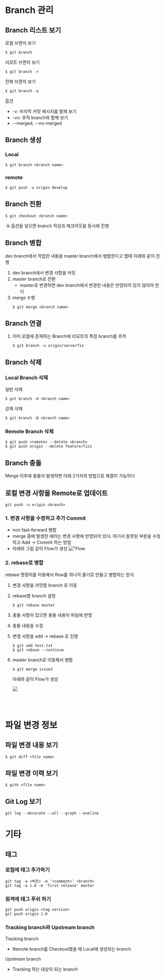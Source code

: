 # Branch 관리
## Branch 리스트 보기
로컬 브랜치 보기
```console
$ git branch
```

리모트 브랜치 보기
```console
$ git branch -r
```

전체 브랜치 보기
```console
$ git branch -a
```

옵션
- -v: 마지막 커밋 메시지를 함께 보기
- -vv: 추적 branch와 함께 보기
- --merged, --no-merged

## Branch 생성
### Local
```console
$ git branch <branch name>
```

### remote
```console
$ git push -u origin develop
```


## Branch 전환
```console
$ git checkout <branch name>
```
-b 옵션을 넣으면 branch 작성과 체크아웃을 동시에 진행

## Branch 병합
dev branch에서 작업한 내용을 master branch에서 병합한다고 할때 아래와 같이 진행

1. dev branch에서 변경 사항을 커밋
2. master branch로 전환
   - master로 변경하면 dev branch에서 변경한 내용은 반영되어 있지 않아야 한다
3. merge 수행
   ```console
   $ git merge <branch name>
   ```
   
## Branch 연결
1. 이미 로컬에 존재하는 Branch에 리모트의 특정 branch를 추적
   ```console
   $ git branch -u origin/serverfix
   ```

## Branch 삭제
### Local Branch 삭제
일반 삭제
```console
$ git branch -d <branch name>
```
강제 삭제
```console
$ git branch -D <branch name>
```

### Remote Branch 삭제
```console
$ git push <remote> --delete <branch>
$ git push origin --delete feature/fix1
```


## Branch 충돌
Merge 이후에 충돌이 발생하면 아래 2가지의 방법으로 해결이 가능하다

## 로컬 변경 사항을 Remote로 업데이트
```console
git push -u origin <branch>
```

### 1. 변경 사항을 수정하고 추가 Commit
- non fast-forward 병합
- merge 중에 발생한 에러는 변경 사항에 반영되어 있다. 여기서 잘못된 부분을 수정하고 Add -> Commit 하는 방법
- 아래와 그림 같이 Flow가 생성
!["Flow](https://backlog.com/git-tutorial/kr/img/post/stepup/capture_stepup2_7_2.png)

### 2. rebase로 병합
rebase 명령어를 이용해서 flow를 하나의 줄기로 만들고 병합하는 방식
1. 변경 사항을 커밋할 branch 로 이동
2. rebase할 branch 설정
   ```console
   $ git rebase master
   ```
3. 충돌 사항이 있으면 충돌 내용이 파일에 반영
4. 충돌 내용을 수정
5. 변경 사항을 add -> rebase 로 진행
   ```console
   $ git add test.txt
   $ git rebase --continue
   ```
6. master branch로 이동해서 병합
   ```console
   $ git merge issue3
   ```
   아래와 같이 Flow가 생성
   
   ![](https://backlog.com/git-tutorial/kr/img/post/stepup/capture_stepup2_8_2.png)

<br>
<br>

# 파일 변경 정보
## 파일 변경 내용 보기
```console
$ git diff <file name>
```

## 파일 변경 이력 보기
```console
$ gitk <file name>
```

## Git Log 보기
```console
git log --decorate --all --graph --oneline
```

# 기타
## 태그
### 로컬에 태그 추가하기
```console
git tag -a <버전> -m '<comment>' <branch>
git tag -a 1.0 -m 'first release' master
```
### 원격에 태그 푸쉬 하기
```console
git push origin <tag version>
git push origin 1.0
```
### Tracking branch와 Upstream branch
Tracking branch
- Remote branch를 Checkout했을 때 Local에 생성되는 branch

Upstream branch
- Tracking 하는 대상이 되는 branch
